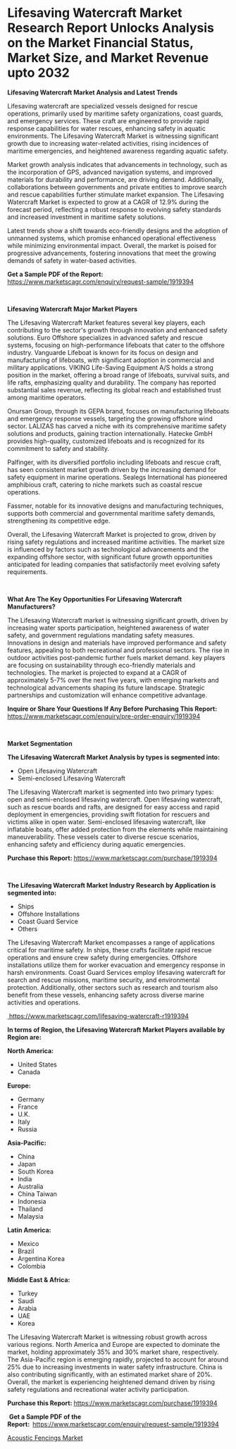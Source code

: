 <p><h1>Lifesaving Watercraft Market Research Report Unlocks Analysis on the Market Financial Status, Market Size, and Market Revenue upto 2032</h1></p><p><strong>Lifesaving Watercraft Market Analysis and Latest Trends</strong></p>
<p><p>Lifesaving watercraft are specialized vessels designed for rescue operations, primarily used by maritime safety organizations, coast guards, and emergency services. These craft are engineered to provide rapid response capabilities for water rescues, enhancing safety in aquatic environments. The Lifesaving Watercraft Market is witnessing significant growth due to increasing water-related activities, rising incidences of maritime emergencies, and heightened awareness regarding aquatic safety.</p><p>Market growth analysis indicates that advancements in technology, such as the incorporation of GPS, advanced navigation systems, and improved materials for durability and performance, are driving demand. Additionally, collaborations between governments and private entities to improve search and rescue capabilities further stimulate market expansion. The Lifesaving Watercraft Market is expected to grow at a CAGR of 12.9% during the forecast period, reflecting a robust response to evolving safety standards and increased investment in maritime safety solutions.</p><p>Latest trends show a shift towards eco-friendly designs and the adoption of unmanned systems, which promise enhanced operational effectiveness while minimizing environmental impact. Overall, the market is poised for progressive advancements, fostering innovations that meet the growing demands of safety in water-based activities.</p></p>
<p><strong>Get a Sample PDF of the Report:&nbsp;</strong> <a href="https://www.marketscagr.com/enquiry/request-sample/1919394?utm_campaign=2281&utm_medium=2&utm_source=Github&utm_content=ia&utm_term=01032025&utm_id=lifesaving-watercraft">https://www.marketscagr.com/enquiry/request-sample/1919394</a></p>
<p>&nbsp;</p>
<p><strong>Lifesaving Watercraft Major Market Players</strong></p>
<p><p>The Lifesaving Watercraft Market features several key players, each contributing to the sector's growth through innovation and enhanced safety solutions. Euro Offshore specializes in advanced safety and rescue systems, focusing on high-performance lifeboats that cater to the offshore industry. Vanguarde Lifeboat is known for its focus on design and manufacturing of lifeboats, with significant adoption in commercial and military applications. VIKING Life-Saving Equipment A/S holds a strong position in the market, offering a broad range of lifeboats, survival suits, and life rafts, emphasizing quality and durability. The company has reported substantial sales revenue, reflecting its global reach and established trust among maritime operators.</p><p>Onursan Group, through its GEPA brand, focuses on manufacturing lifeboats and emergency response vessels, targeting the growing offshore wind sector. LALIZAS has carved a niche with its comprehensive maritime safety solutions and products, gaining traction internationally. Hatecke GmbH provides high-quality, customized lifeboats and is recognized for its commitment to safety and stability.</p><p>Palfinger, with its diversified portfolio including lifeboats and rescue craft, has seen consistent market growth driven by the increasing demand for safety equipment in marine operations. Sealegs International has pioneered amphibious craft, catering to niche markets such as coastal rescue operations. </p><p>Fassmer, notable for its innovative designs and manufacturing techniques, supports both commercial and governmental maritime safety demands, strengthening its competitive edge.</p><p>Overall, the Lifesaving Watercraft Market is projected to grow, driven by rising safety regulations and increased maritime activities. The market size is influenced by factors such as technological advancements and the expanding offshore sector, with significant future growth opportunities anticipated for leading companies that satisfactorily meet evolving safety requirements.</p></p>
<p>&nbsp;</p>
<p><strong>What Are The Key Opportunities For Lifesaving Watercraft Manufacturers?</strong></p>
<p><p>The Lifesaving Watercraft market is witnessing significant growth, driven by increasing water sports participation, heightened awareness of water safety, and government regulations mandating safety measures. Innovations in design and materials have improved performance and safety features, appealing to both recreational and professional sectors. The rise in outdoor activities post-pandemic further fuels market demand. key players are focusing on sustainability through eco-friendly materials and technologies. The market is projected to expand at a CAGR of approximately 5-7% over the next five years, with emerging markets and technological advancements shaping its future landscape. Strategic partnerships and customization will enhance competitive advantage.</p></p>
<p><strong>Inquire or Share Your Questions If Any Before Purchasing This Report:</strong> <a href="https://www.marketscagr.com/enquiry/pre-order-enquiry/1919394?utm_campaign=2281&utm_medium=2&utm_source=Github&utm_content=ia&utm_term=01032025&utm_id=lifesaving-watercraft">https://www.marketscagr.com/enquiry/pre-order-enquiry/1919394</a></p>
<p>&nbsp;</p>
<p><strong>Market Segmentation</strong></p>
<p><strong>The Lifesaving Watercraft Market Analysis by types is segmented into:</strong></p>
<p><ul><li>Open Lifesaving Watercraft</li><li>Semi-enclosed Lifesaving Watercraft</li></ul></p>
<p><p>The Lifesaving Watercraft market is segmented into two primary types: open and semi-enclosed lifesaving watercraft. Open lifesaving watercraft, such as rescue boards and rafts, are designed for easy access and rapid deployment in emergencies, providing swift flotation for rescuers and victims alike in open water. Semi-enclosed lifesaving watercraft, like inflatable boats, offer added protection from the elements while maintaining maneuverability. These vessels cater to diverse rescue scenarios, enhancing safety and efficiency during aquatic emergencies.</p></p>
<p><strong>Purchase this Report:&nbsp;</strong><a href="https://www.marketscagr.com/purchase/1919394?utm_campaign=2281&utm_medium=2&utm_source=Github&utm_content=ia&utm_term=01032025&utm_id=lifesaving-watercraft">https://www.marketscagr.com/purchase/1919394</a></p>
<p>&nbsp;</p>
<p><strong>The Lifesaving Watercraft Market Industry Research by Application is segmented into:</strong></p>
<p><ul><li>Ships</li><li>Offshore Installations</li><li>Coast Guard Service</li><li>Others</li></ul></p>
<p><p>The Lifesaving Watercraft Market encompasses a range of applications critical for maritime safety. In ships, these crafts facilitate rapid rescue operations and ensure crew safety during emergencies. Offshore installations utilize them for worker evacuation and emergency response in harsh environments. Coast Guard Services employ lifesaving watercraft for search and rescue missions, maritime security, and environmental protection. Additionally, other sectors such as research and tourism also benefit from these vessels, enhancing safety across diverse marine activities and operations.</p></p>
<p><a href="https://www.marketscagr.com/lifesaving-watercraft-r1919394?utm_campaign=2281&utm_medium=2&utm_source=Github&utm_content=ia&utm_term=01032025&utm_id=lifesaving-watercraft">&nbsp;https://www.marketscagr.com/lifesaving-watercraft-r1919394</a></p>
<p><strong>In terms of Region, the Lifesaving Watercraft Market Players available by Region are:</strong></p>
<p>
    <p> <strong> North America: </strong>
        <ul>
            <li>United States</li>
            <li>Canada</li>
        </ul>
        </p> 
    <p> <strong> Europe: </strong>
        <ul>
            <li>Germany</li>
            <li>France</li>
            <li>U.K.</li>
            <li>Italy</li>
            <li>Russia</li>
        </ul>
        </p> 
    <p> <strong> Asia-Pacific: </strong>
        <ul>
            <li>China</li>
            <li>Japan</li>
            <li>South Korea</li>
            <li>India</li>
            <li>Australia</li>
            <li>China Taiwan</li>
            <li>Indonesia</li>
            <li>Thailand</li>
            <li>Malaysia</li>
        </ul>
        </p> 
    <p> <strong> Latin America: </strong>
        <ul>
            <li>Mexico</li>
            <li>Brazil</li>
            <li>Argentina Korea</li>
            <li>Colombia</li>
        </ul>
        </p> 
    <p> <strong> Middle East & Africa: </strong>
        <ul>
            <li>Turkey</li>
            <li>Saudi</li>
            <li>Arabia</li>
            <li>UAE</li>
            <li>Korea</li>
        </ul>
    </p>
    </p>
<p><p>The Lifesaving Watercraft Market is witnessing robust growth across various regions. North America and Europe are expected to dominate the market, holding approximately 35% and 30% market share, respectively. The Asia-Pacific region is emerging rapidly, projected to account for around 25% due to increasing investments in water safety infrastructure. China is also contributing significantly, with an estimated market share of 20%. Overall, the market is experiencing heightened demand driven by rising safety regulations and recreational water activity participation.</p></p>
<p><strong>Purchase this Report: </strong><a href="https://www.marketscagr.com/purchase/1919394?utm_campaign=2281&utm_medium=2&utm_source=Github&utm_content=ia&utm_term=01032025&utm_id=lifesaving-watercraft">https://www.marketscagr.com/purchase/1919394</a></p>
<p>&nbsp;<strong>Get a Sample PDF of the Report:&nbsp;&nbsp;</strong><a href="https://www.marketscagr.com/enquiry/request-sample/1919394?utm_campaign=2281&utm_medium=2&utm_source=Github&utm_content=ia&utm_term=01032025&utm_id=lifesaving-watercraft">https://www.marketscagr.com/enquiry/request-sample/1919394</a></p>
<p><strong></strong></p>
<p><p><a href="https://github.com/gullattedenna/Market-Research-Report-List-1/blob/main/acoustic-fencings-market.md?utm_campaign=2281&utm_medium=2&utm_source=Github&utm_content=ia&utm_term=01032025&utm_id=lifesaving-watercraft">Acoustic Fencings Market</a></p></p>